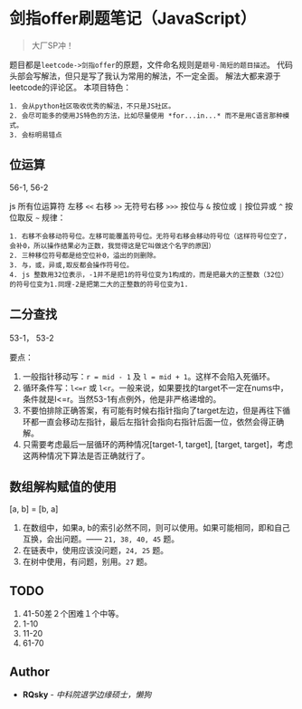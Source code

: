 # 剑指offer刷题笔记（JavaScript）

> 大厂SP冲！

题目都是`leetcode->剑指offer`的原题，文件命名规则是`题号-简短的题目描述`。
代码头部会写解法，但只是写了我认为常用的解法，不一定全面。
解法大都来源于leetcode的评论区。
本项目特色：
```
1. 会从python社区吸收优秀的解法，不只是JS社区。
2. 会尽可能多的使用JS特色的方法，比如尽量使用 *for...in...* 而不是用C语言那种模式。
3. 会标明易错点
```
## 位运算

56-1, 56-2

js 所有位运算符
左移        `<<`
右移        `>>`
无符号右移  `>>>`
按位与       `&`
按位或       `|`
按位异或     `^`
按位取反     `~`
规律：
```
1. 右移不会移动符号位。左移可能覆盖符号位。无符号右移会移动符号位（这样符号位空了，会补0，所以操作结果必为正数，我觉得这是它叫做这个名字的原因）
2. 三种移位符号都是给空位补0，溢出的则删除。
3. 与，或，异或,取反都会操作符号位。
4. js 整数用32位表示，-1并不是把1的符号位变为1构成的，而是把最大的正整数（32位）的符号位变为1.同理-2是把第二大的正整数的符号位变为1.
```

## 二分查找
53-1， 53-2

要点：
1. 一般指针移动写：`r = mid - 1` 及 `l = mid + 1`。这样不会陷入死循环。
2. 循环条件写：`l<=r` 或 `l<r`。一般来说，如果要找的target不一定在nums中，条件就是l<=r。当然53-1有点例外，他是非严格递增的。
3. 不要怕排除正确答案，有可能有时候右指针指向了target左边，但是再往下循环都一直会移动左指针，最后左指针会指向右指针后面一位，依然会得正确解。
4. 只需要考虑最后一层循环的两种情况[target-1, target], [target, target]，考虑这两种情况下算法是否正确就行了。

## 数组解构赋值的使用
[a, b] = [b, a]
1. 在数组中，如果a, b的索引必然不同，则可以使用。如果可能相同，即和自己互换，会出问题。—— `21, 38, 40, 45` 题。
2. 在链表中，使用应该没问题，`24, 25` 题。
3. 在树中使用，有问题，别用。`27` 题。

## TODO
1. 41-50差２个困难１个中等。
2. 1-10
3. 11-20
4. 61-70
<!-- ## Getting Started 使用指南

项目使用条件、如何安装部署、怎样运行使用以及使用演示

## Contributing 贡献指南 -->

## Author

* **RQsky** - *中科院退学边缘硕士，懒狗*